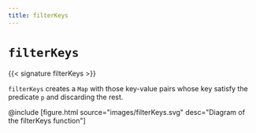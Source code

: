 ```yaml
---
title: filterKeys
---
```


# `filterKeys`

{{< signature filterKeys >}}

`filterKeys` creates a `Map` with those key-value pairs whose key satisfy the predicate `p` and discarding the rest.

@include [figure.html source="images/filterKeys.svg" desc="Diagram of the filterKeys function"]
